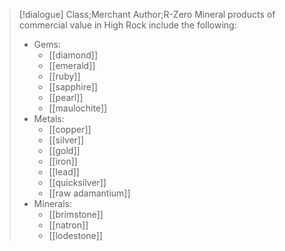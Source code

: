 >[!dialogue] Class;Merchant Author;R-Zero
>Mineral products of commercial value in High Rock include the following:
> - Gems:
> 	- [[diamond]]
> 	- [[emerald]]
> 	- [[ruby]]
> 	- [[sapphire]]
> 	- [[pearl]]
> 	- [[maulochite]]
> - Metals:
> 	- [[copper]]
> 	- [[silver]]
> 	- [[gold]]
> 	- [[iron]]
> 	- [[lead]]
> 	- [[quicksilver]]
> 	- [[raw adamantium]]
> - Minerals:
> 	- [[brimstone]]
> 	- [[natron]]
> 	- [[lodestone]]